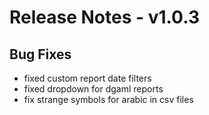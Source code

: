 # Release Notes -  v1.0.3

## Bug Fixes
- fixed custom report date filters
- fixed dropdown for dgaml reports
- fix strange symbols for arabic in csv files
